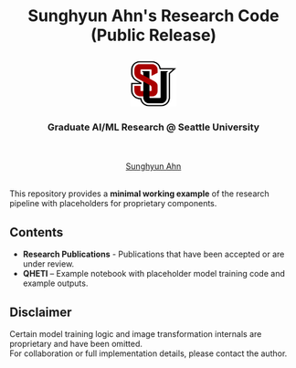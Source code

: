 # <p align="center">Sunghyun Ahn's Research Code (Public Release)</p>

<div align="center">
 <a href="https://github.com/sahn1998/Research_Works">
    <img src="./media/SEATTLEUlogo.png" alt="logo" width="80" height="80">
  </a>

  <h3 align="center">Graduate AI/ML Research @ Seattle University </h3>
  
  <p align="center">
    <br />
    <br />
    <a href="https://github.com/sahn1998">Sunghyun Ahn</a>
    <br />
    <br />
  </p>
</div>

This repository provides a **minimal working example** of the research pipeline with placeholders for proprietary components.

## Contents
- **Research Publications** - Publications that have been accepted or are under review.
- **QHETI** – Example notebook with placeholder model training code and example outputs.

## Disclaimer
Certain model training logic and image transformation internals are proprietary and have been omitted.  
For collaboration or full implementation details, please contact the author.
